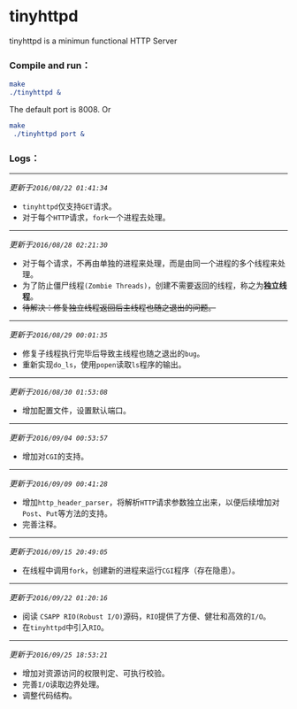 # tinyhttpd


tinyhttpd is a minimun functional HTTP Server

### Compile and run：

```cmake
make
./tinyhttpd &
```
The default port is 8008.
Or
```cmake
make
 ./tinyhttpd port &
```

### Logs：

----------

*更新于`2016/08/22 01:41:34`*

* `tinyhttpd`仅支持`GET`请求。
* 对于每个`HTTP`请求，`fork`一个进程去处理。

-------
*更新于`2016/08/28 02:21:30`*

* 对于每个请求，不再由单独的进程来处理，而是由同一个进程的多个线程来处理。
* 为了防止僵尸线程`(Zombie Threads)`，创建不需要返回的线程，称之为**独立线程**。
* ~~待解决：修复独立线程返回后主线程也随之退出的问题。~~

---------------

*更新于`2016/08/29 00:01:35`*

* 修复子线程执行完毕后导致主线程也随之退出的`bug`。
* 重新实现`do_ls`，使用`popen`读取`ls`程序的输出。

--------------

*更新于`2016/08/30 01:53:08`*

* 增加配置文件，设置默认端口。

-------------

*更新于`2016/09/04 00:53:57`*

* 增加对`CGI`的支持。

------------

*更新于`2016/09/09 00:41:28`*

* 增加`http_header_parser`，将解析`HTTP`请求参数独立出来，以便后续增加对`Post`、`Put`等方法的支持。
* 完善注释。

------------

*更新于`2016/09/15 20:49:05`*

* 在线程中调用`fork`，创建新的进程来运行`CGI`程序（存在隐患）。

-------------

*更新于`2016/09/22 01:20:16`*

* 阅读 `CSAPP RIO(Robust I/O)`源码，`RIO`提供了方便、健壮和高效的`I/O`。
* 在`tinyhttpd`中引入`RIO`。

------------

*更新于`2016/09/25 18:53:21`*

* 增加对资源访问的权限判定、可执行校验。
* 完善`I/O`读取边界处理。
* 调整代码结构。

